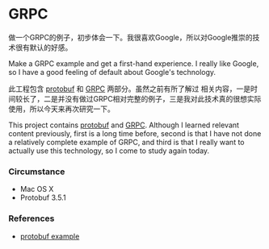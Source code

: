 # GRPC
做一个GRPC的例子，初步体会一下。我很喜欢Google，所以对Google推崇的技术很有默认的好感。

Make a GRPC example and get a first-hand experience. I really like Google, so I have a good feeling of default about Google's technology.

此工程包含 [protobuf](https://developers.google.com/protocol-buffers/) 和 [GRPC](https://grpc.io/) 两部分。虽然之前有所了解过
相关内容，一是时间较长了，二是并没有做过GRPC相对完整的例子，三是我对此技术真的很想实际使用，所以今天来再次研究一下。

This project contains [protobuf](https://developers.google.com/protocol-buffers/) and [GRPC](https://grpc.io/). 
Although I learned relevant content previously, first is a long time before, second is that I have not done a relatively 
complete example of GRPC, and third is that I really want to actually use this technology, so I come to study again today.

### Circumstance
- Mac OS X
- Protobuf 3.5.1

### References
- [protobuf example](https://github.com/google/protobuf/tree/master/examples)